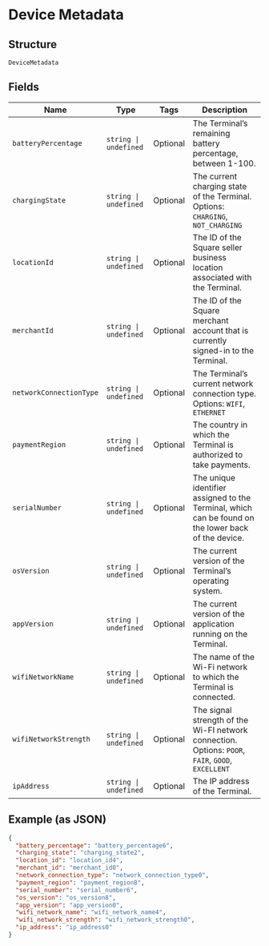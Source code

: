 
# Device Metadata

## Structure

`DeviceMetadata`

## Fields

| Name | Type | Tags | Description |
|  --- | --- | --- | --- |
| `batteryPercentage` | `string \| undefined` | Optional | The Terminal’s remaining battery percentage, between 1-100. |
| `chargingState` | `string \| undefined` | Optional | The current charging state of the Terminal.<br>Options: `CHARGING`, `NOT_CHARGING` |
| `locationId` | `string \| undefined` | Optional | The ID of the Square seller business location associated with the Terminal. |
| `merchantId` | `string \| undefined` | Optional | The ID of the Square merchant account that is currently signed-in to the Terminal. |
| `networkConnectionType` | `string \| undefined` | Optional | The Terminal’s current network connection type.<br>Options: `WIFI`, `ETHERNET` |
| `paymentRegion` | `string \| undefined` | Optional | The country in which the Terminal is authorized to take payments. |
| `serialNumber` | `string \| undefined` | Optional | The unique identifier assigned to the Terminal, which can be found on the lower back<br>of the device. |
| `osVersion` | `string \| undefined` | Optional | The current version of the Terminal’s operating system. |
| `appVersion` | `string \| undefined` | Optional | The current version of the application running on the Terminal. |
| `wifiNetworkName` | `string \| undefined` | Optional | The name of the Wi-Fi network to which the Terminal is connected. |
| `wifiNetworkStrength` | `string \| undefined` | Optional | The signal strength of the Wi-FI network connection.<br>Options: `POOR`, `FAIR`, `GOOD`, `EXCELLENT` |
| `ipAddress` | `string \| undefined` | Optional | The IP address of the Terminal. |

## Example (as JSON)

```json
{
  "battery_percentage": "battery_percentage6",
  "charging_state": "charging_state2",
  "location_id": "location_id4",
  "merchant_id": "merchant_id0",
  "network_connection_type": "network_connection_type0",
  "payment_region": "payment_region8",
  "serial_number": "serial_number6",
  "os_version": "os_version8",
  "app_version": "app_version0",
  "wifi_network_name": "wifi_network_name4",
  "wifi_network_strength": "wifi_network_strength0",
  "ip_address": "ip_address0"
}
```

